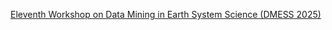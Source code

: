 [Eleventh Workshop on Data Mining in Earth System Science (DMESS 2025)](https://climatemodeling.github.io/dmess2025)
